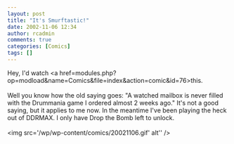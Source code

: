 ```yaml
---
layout: post
title: "It's Smurftastic!"
date: 2002-11-06 12:34
author: rcadmin
comments: true
categories: [Comics]
tags: []
---
```

Hey, I'd watch <a href=modules.php?op=modload&name=Comics&file=index&action=comic&id=76>this.</a>
<br />
<br />
Well you know how the old saying goes: "A watched mailbox is never filled with the Drummania game I ordered almost 2 weeks ago." It's not a good saying, but it applies to me now. In the meantime I've been playing the heck out of DDRMAX. I only have Drop the Bomb left to unlock. <br /><br /><!--more--><img src='/wp/wp-content/comics/20021106.gif' alt'' />
